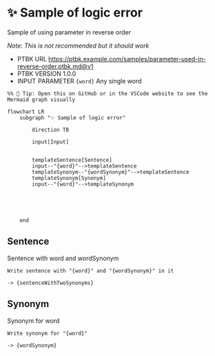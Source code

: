 # ✨ Sample of logic error

Sample of using parameter in reverse order

_Note: This is not recommended but it should work_

-   PTBK URL https://ptbk.example.com/samples/parameter-used-in-reverse-order.ptbk.md@v1
-   PTBK VERSION 1.0.0
-   INPUT  PARAMETER `{word}` Any single word

<!--Graph-->
<!-- ⚠️ WARNING: This section was auto-generated -->
```mermaid
%% 🔮 Tip: Open this on GitHub or in the VSCode website to see the Mermaid graph visually

flowchart LR
    subgraph "✨ Sample of logic error"

        direction TB

        input[Input]


        templateSentence[Sentence]
        input--"{word}"-->templateSentence
        templateSynonym--"{wordSynonym}"-->templateSentence
        templateSynonym[Synonym]
        input--"{word}"-->templateSynonym





    end
```
<!--/Graph-->

## Sentence

Sentence with word and wordSynonym

```text
Write sentence with "{word}" and "{wordSynonym}" in it
```

`-> {sentenceWithTwoSynonyms}`

## Synonym

Synonym for word

```text
Write synonym for "{word}"
```

`-> {wordSynonym}`
